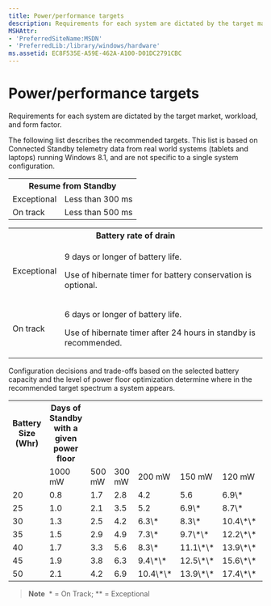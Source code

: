 ```yaml
---
title: Power/performance targets
description: Requirements for each system are dictated by the target market, workload, and form factor. Recommended targets for power/performance based on real-world systems are summarized in this topic.
MSHAttr:
- 'PreferredSiteName:MSDN'
- 'PreferredLib:/library/windows/hardware'
ms.assetid: EC8F535E-A59E-462A-A100-D01DC2791CBC
---
```


# Power/performance targets

Requirements for each system are dictated by the target market, workload, and form factor.

The following list describes the recommended targets. This list is based on Connected Standby telemetry data from real world systems (tablets and laptops) running Windows 8.1, and are not specific to a single system configuration.

<table>
    <tr>
    	<th colspan="2">Resume from Standby</th>
    </tr>
	<tr>
    	<td>Exceptional</td>
        <td>Less than 300 ms</td>
    </tr>
	<tr>
    	<td>On track</td>
        <td>Less than 500 ms</td>
    </tr>
</table>

<table>
    <tr>
        <th colspan="2">Battery rate of drain</th>
    </tr>
    <tr>
        <td>Exceptional</td>
        <td>
            <p>9 days or longer of battery life.</p>
            <p>Use of hibernate timer for battery conservation is optional.</p>
        </td>
    </tr>
    <tr>
        <td>On track</td>
        <td>
            <p>6 days or longer of battery life.</p>
            <p>Use of hibernate timer after 24 hours in standby is recommended.</p>
        </td>
    </tr>
</table>

Configuration decisions and trade-offs based on the selected battery capacity and the level of power floor optimization determine where in the recommended target spectrum a system appears.

<table>
    <tr>
        <th>Battery Size (Whr)</th>
        <th>Days of Standby with a given power floor</th>
        <th colspan="2"></th>
        <th></th>
        <th></th>
        <th></th>
        <th></th>
    </tr>
    <tr>
        <td></td>
        <td>1000 mW</td>
        <td>500 mW</td>
        <td>300 mW</td>
        <td>200 mW</td>
        <td>150 mW</td>
        <td>120 mW</td>
        <td>100 mW</td>
    </tr>
    <tr>
        <td>20</td>
        <td>0.8</td>
        <td>1.7</td>
        <td>2.8</td>
        <td>4.2</td>
        <td>5.6</td>
        <td>6.9\*</td>
        <td>8.3\*</td>
    </tr>
    <tr>
        <td>25</td>
        <td>1.0</td>
        <td>2.1</td>
        <td>3.5</td>
        <td>5.2</td>
        <td>6.9\*</td>
        <td>8.7\*</td>
        <td>10.4\*\*</td>
    </tr>
    <tr>
        <td>30</td>
        <td>1.3</td>
        <td>2.5</td>
        <td>4.2</td>
        <td>6.3\*</td>
        <td>8.3\*</td>
        <td>10.4\*\*</td>
        <td>12.5\*\*</td>
    </tr>
    <tr>
        <td>35</td>
        <td>1.5</td>
        <td>2.9</td>
        <td>4.9</td>
        <td>7.3\*</td>
        <td>9.7\*\*</td>
        <td>12.2\*\*</td>
        <td>14.6\*\*</td>
    </tr>
    <tr>
        <td>40</td>
        <td>1.7</td>
        <td>3.3</td>
        <td>5.6</td>
        <td>8.3\*</td>
        <td>11.1\*\*</td>
        <td>13.9\*\*</td>
        <td>16.7\*\*</td>
    </tr>
    <tr>
        <td>45</td>
        <td>1.9</td>
        <td>3.8</td>
        <td>6.3</td>
        <td>9.4\*\*</td>
        <td>12.5\*\*</td>
        <td>15.6\*\*</td>
        <td>18.8\*\*</td>
    </tr>
    <tr>
        <td>50</td>
        <td>2.1</td>
        <td>4.2</td>
        <td>6.9</td>
        <td>10.4\*\*</td>
        <td>13.9\*\*</td>
        <td>17.4\*\*</td>
        <td>20.8\*\*</td>
    </tr>
</table>

> **Note**  \* = On Track; \*\* = Exceptional

 

 

 






